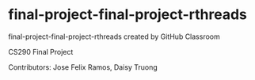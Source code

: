# final-project-final-project-rthreads
final-project-final-project-rthreads created by GitHub Classroom

CS290 Final Project

Contributors: Jose Felix Ramos, Daisy Truong

